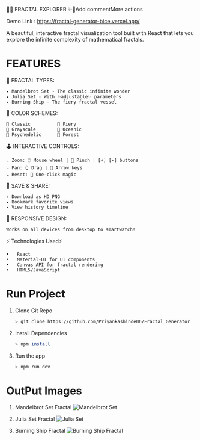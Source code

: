 🌌✨ FRACTAL EXPLORER ✨🌌Add commentMore actions

Demo Link : https://fractal-generator-bice.vercel.app/

A beautiful, interactive fractal visualization tool built with React that lets you explore the infinite complexity of mathematical fractals.

# FEATURES  

🔮 FRACTAL TYPES:

    ▸ Mandelbrot Set - The classic infinite wonder
    ▸ Julia Set - With ✨adjustable✨ parameters
    ▸ Burning Ship - The fiery fractal vessel

🎨 COLOR SCHEMES:  

    🔘 Classic          🔘 Fiery
    🔘 Grayscale        🔘 Oceanic
    🔘 Psychedelic      🔘 Forest

🕹️ INTERACTIVE CONTROLS:

    ↳ Zoom: 🖱️ Mouse wheel | 📱 Pinch | [+] [-] buttons
    ↳ Pan: 👆 Drag | 🏹 Arrow keys
    ↳ Reset: 💫 One-click magic


💾 SAVE & SHARE:  

    ▸ Download as HD PNG          
    ▸ Bookmark favorite views        
    ▸ View history timeline     




📱 RESPONSIVE DESIGN:


    Works on all devices from desktop to smartwatch!


⚡ Technologies Used⚡

    •	React
    •	Material-UI for UI components
    •	Canvas API for fractal rendering
    •	HTML5/JavaScript

# Run Project

1. Clone Git Repo
    ```bash
    > git clone https://github.com/Priyankashinde06/Fractal_Generator

2. Install Dependencies
    ```bash
    > npm install

3. Run the app
    ```bash
    > npm run dev

# OutPut Images

1. Mandelbrot Set Fractal
![Mandelbrot Set](https://github.com/user-attachments/assets/c7144c2d-5c84-46d8-b3cc-61ddc7b97f0c)

2. Julia Set Fractal
![Julia Set](https://github.com/user-attachments/assets/ce1cab32-4205-4dba-8f5f-496a6115527b)

3. Burning Ship Fractal
![Burning Ship Fractal](https://github.com/user-attachments/assets/3e7e9d0b-6e3e-4228-8311-aed5ec1c97a9)
